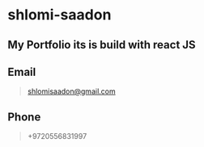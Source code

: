<!-- @format -->

# shlomi-saadon

## My Portfolio its is build with react JS

## Email

> shlomisaadon@gmail.com

## Phone

> +9720556831997
